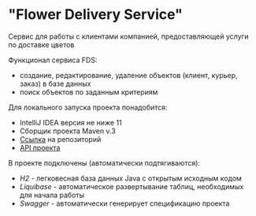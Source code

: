 # **"Flower Delivery Service"**

Сервис для работы с клиентами компанией, предоставляющей услуги по доставке цветов 

Функционал сервиса FDS:
* создание, редактирование, удаление объектов (клиент, курьер, заказ) в базе данных
* поиск объектов по заданным критериям

Для локального запуска проекта понадобится:
* IntelliJ IDEA версия не ниже 11
* Сборщик проекта Maven v.3
* [Ссылка](https://github.com/khazova58/flower-delivery-service.git) на репозиторий
* [API проекта](http://localhost:8080/swagger-ui/index.html#/) 

В проекте подключены (автоматически подтягиваются):
* _H2_ - легковесная база данных Java с открытым исходным кодом
* _Liquibase_ - автоматическое развертывание таблиц, необходимых для начала работы
* _Swagger_ - автоматически генерирует спецификацию проекта

